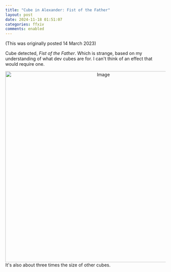 ```yaml
---
title: "Cube in Alexander: Fist of the Father"
layout: post
date: 2024-11-18 01:51:07
categories: ffxiv
comments: enabled
---
```

(This was originally posted 14 March 2023)

Cube detected, *Fist of the Father*. Which is strange, based on my understanding of what dev cubes are for. I can't think of an effect that would require one.

<center><a href="https://raw.githubusercontent.com/Nox13last/nox13last.github.io/refs/heads/main/_uploads/Alex_FF_1.png"><img src="https://raw.githubusercontent.com/Nox13last/nox13last.github.io/refs/heads/main/_uploads/Alex_FF_1.png" alt="Image" width="600"></a></center>  
It's also about three times the size of other cubes.


